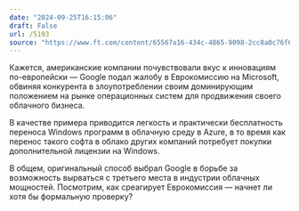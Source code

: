 ```yaml
---
date: "2024-09-25T16:15:06"
draft: False
url: /5193
source: "https://www.ft.com/content/65567a16-434c-4865-9098-2cc8a0c76f68"
---
```


Кажется, американские компании почувствовали вкус к инновациям по-европейски — Google подал жалобу в Еврокомиссию на Microsoft, обвиняя конкурента в злоупотреблении своим доминирующим положением на рынке операционных систем для продвижения своего облачного бизнеса.

В качестве примера приводится легкость и практически бесплатность переноса Windows программ в облачную среду в Azure, в то время как перенос такого софта в облако других компаний потребует покупки дополнительной лицензии на Windows. 

В общем, оригинальный способ выбрал Google в борьбе за возможность вырваться с третьего места в индустрии облачных мощностей. Посмотрим, как среагирует Еврокомиссия — начнет ли хотя бы формальную проверку?
